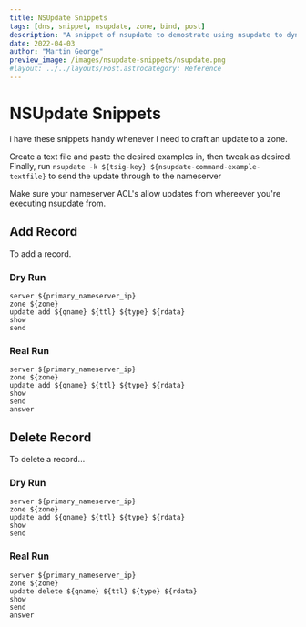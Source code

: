 ```yaml
---
title: NSUpdate Snippets
tags: [dns, snippet, nsupdate, zone, bind, post]
description: "A snippet of nsupdate to demostrate using nsupdate to dynamically update zones without interacting with a zone file"
date: 2022-04-03
author: "Martin George"
preview_image: /images/nsupdate-snippets/nsupdate.png
#layout: ../../layouts/Post.astrocategory: Reference
---
```


# NSUpdate Snippets


i have these snippets handy whenever I need to craft an update to a zone. 


Create a text file and paste the desired examples in, then tweak as desired. Finally, run `nsupdate -k ${tsig-key} ${nsupdate-command-example-textfile}` to send the update through to the nameserver

Make sure your nameserver ACL's allow updates from whereever you're executing nsupdate from. 

## Add Record

To add a record. 

### Dry Run 
```
server ${primary_nameserver_ip}
zone ${zone}
update add ${qname} ${ttl} ${type} ${rdata}
show
send
```

### Real Run
```
server ${primary_nameserver_ip}
zone ${zone}
update add ${qname} ${ttl} ${type} ${rdata}
show
send
answer
```

## Delete Record

To delete a record...

### Dry Run
```
server ${primary_nameserver_ip}
zone ${zone}
update add ${qname} ${ttl} ${type} ${rdata}
show
send
```

### Real Run
```
server ${primary_nameserver_ip}
zone ${zone}
update delete ${qname} ${ttl} ${type} ${rdata}
show
send
answer
```